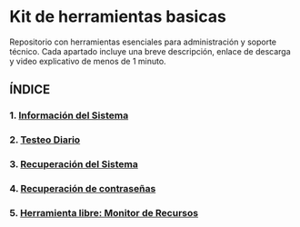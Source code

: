 # Kit de herramientas basicas
Repositorio con herramientas esenciales para administración y soporte técnico. Cada apartado incluye una breve descripción, enlace de descarga y video explicativo de menos de 1 minuto.

## ÍNDICE

### 1. [Información del Sistema](https://github.com/josemurillorajo/Kit-de-herramientas-basicas/blob/main/1.%20Informaci%C3%B3n%20del%20sistema.md)

### 2. [Testeo Diario](https://github.com/josemurillorajo/Kit-de-herramientas-basicas/blob/main/2.%20Testeo%20Diario.md)

### 3. [Recuperación del Sistema](https://github.com/josemurillorajo/Kit-de-herramientas-basicas/blob/main/3.%20Recuperaci%C3%B3n%20de%20Sistema.md)

### 4. [Recuperación de contraseñas](https://github.com/josemurillorajo/Kit-de-herramientas-basicas/blob/main/4.%20Recuperaci%C3%B3n%20de%20contrase%C3%B1as.md)

### 5. [Herramienta libre: Monitor de Recursos](https://github.com/josemurillorajo/Kit-de-herramientas-basicas/blob/main/5.%20Herramienta%20libre%20Monitor%20de%20recursos.md)
